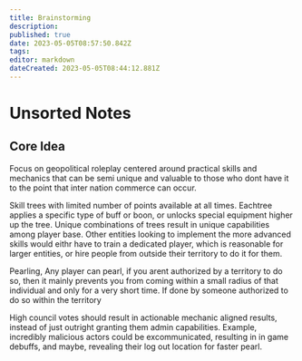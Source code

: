 ```yaml
---
title: Brainstorming
description: 
published: true
date: 2023-05-05T08:57:50.842Z
tags: 
editor: markdown
dateCreated: 2023-05-05T08:44:12.881Z
---
```


# Unsorted Notes

## Core Idea
Focus on geopolitical roleplay centered around practical skills and mechanics that can be semi unique and valuable to those who dont have it to the point that inter nation commerce can occur.

Skill trees with limited number of points available at all times. Eachtree applies a specific type of buff or boon, or unlocks special equipment higher up the tree. Unique combinations of trees result in unique capabilities among player base. Other entities looking to implement the more advanced skills would eithr have to train a dedicated player, which is reasonable for larger entities, or hire people from outside their territory to do it for them. 



Pearling, Any player can pearl, if you arent authorized by a territory to do so, then it mainly prevents you from coming within a small radius of that individual and only for a very short time. If done by someone authorized to do so within the territory


High council votes should result in actionable mechanic aligned results, instead of just outright granting them admin capabilities.
Example, incredibly malicious actors could be excommunicated, resulting in in game debuffs, and maybe, revealing their log out location for faster pearl. 



